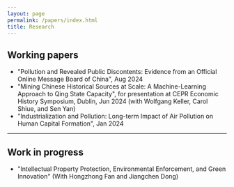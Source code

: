 ```yaml
---
layout: page
permalink: /papers/index.html
title: Research
---
```


## Working papers

- "Pollution and Revealed Public Discontents: Evidence from an Official Online Message Board of China", Aug 2024
- "Mining Chinese Historical Sources at Scale: A Machine-Learning Approach to Qing State Capacity", for presentation at CEPR Economic History Symposium, Dublin, Jun 2024 (with Wolfgang Keller, Carol Shiue, and Sen Yan)
- "Industrialization and Pollution: Long-term Impact of Air Pollution on Human Capital Formation", Jan 2024

---

## Work in progress


- "Intellectual Property Protection, Environmental Enforcement, and Green Innovation" (With Hongzhong Fan and Jiangchen Dong) 
